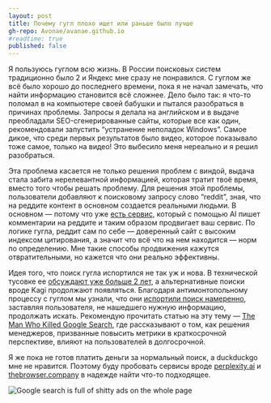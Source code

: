 ```yaml
---
layout: post
title: Почему гугл плохо ищет или раньше было лучше
gh-repo: Avonae/avanae.github.io
#readtime: true
published: false
---
```


Я пользуюсь гуглом всю жизнь. В России поисковых систем традиционно было 2 и Яндекс мне сразу не понравился. С гуглом же всё было хорошо до последнего времени, пока я не начал замечать, что найти информацию становится всё сложнее. Дело было так: я что-то поломал в на компьютере своей бабушки и пытался разобраться в причинах проблемы. Запросы я делала на английском и в выдаче преобладали SEO-сгенерированные сайты, которые все как один, рекомендовали запустить “устранение неполадок Windows”. Самое дикое, что среди первых результатов было видео, которое показывало тоже самое, только на видео! Это выбесило меня нереально и я решил разобраться.

Эта проблема касается не только решения проблем с виндой, выдача стала забита нерелевантной информацией, которая тратит твоё время, вместо того чтобы решать проблему. Для решения этой проблемы, пользователи добавляют к поисковому запросу слово “reddit”, зная, что на реддите контент в основном создается реальными людьми. В основном — потому что уже [есть сервис](https://www.404media.co/ai-is-poisoning-reddit-to-promote-products-and-game-google-with-parasite-seo/), который с помощью AI пишет комментарии на реддите и таким образом продвигает ваш сервис. По логике гугла, реддит сам по себе — доверенный сайт с высоким индексом цитирования, а значит что всё что на нем находится — норм по определению. Мне такие способы продвижения кажутся отвратительными, но кажется что они реально эффективны.

Идея того, что поиск гугла испортился не так уж и нова. В технической тусовке ее [обсуждают уже больше 2 лет](https://dkb.blog/p/google-search-is-dying), а альтернативные поиски вроде Kagi продолжают появляться. Благодаря антимонтопольному процессу с гуглом мы узнали, что они [испортили поиск намеренно](https://www.justice.gov/atr/case/us-and-plaintiff-states-v-google-llc), заставляя пользователя, не нашедшего нужную информацию, продолжать искать. Рекомендую прочитать статью на эту тему — [The Man Who Killed Google Search](https://www.wheresyoured.at/the-men-who-killed-google/), где рассказывают о том, как решения менеджеров, призванные повысить метрики в краткосрочной перспективе, влияют на пользователей в долгосрочной. 

Я же пока не готов платить деньги за нормальный поиск, а duckduckgo мне не нравится. Поэтому буду пробовать сервисы вроде [perplexity.ai](https://www.perplexity.ai/) и [thebrowser.company](https://thebrowser.company/) в надежде найти что-то подходящее. 

![Google search is full of shitty ads on the whole page](https://substackcdn.com/image/fetch/w_1456,c_limit,f_webp,q_auto:good,fl_progressive:steep/https%3A%2F%2Fsubstack-post-media.s3.amazonaws.com%2Fpublic%2Fimages%2F2eab9c7d-e736-499e-8c9f-c5ea27ec2e1f_1468x1828.png)